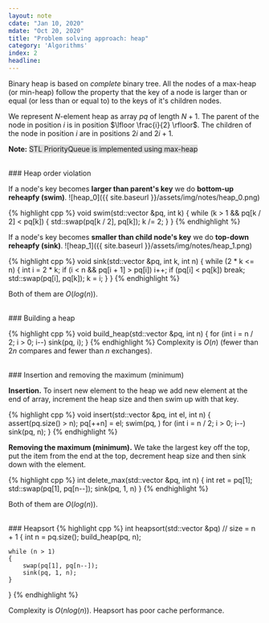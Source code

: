 ```yaml
---
layout: note
cdate: "Jan 10, 2020"
mdate: "Oct 20, 2020"
title: "Problem solving approach: heap"
category: 'Algorithms'
index: 2
headline: 
---
```


Binary heap is based on _complete_ binary tree. All the nodes of a max-heap (or min-heap) follow the property
that the key of a node is larger than or equal (or less than or equal to) to the keys of it's children nodes.

We represent $N$-element heap as array $pq$ of length $N+1$. The parent of the node in position
$i$ is in position $\lfloor \frac{i}{2} \rfloor$. The children of the node in position $i$ are in positions
$2i$ and $2i + 1$.

__Note:__ <span style="background-color:#ddd">STL PriorityQueue is implemented using max-heap</span>

<br>
### Heap order violation

If a node's key becomes **larger than parent's key** we do **bottom-up reheapfy (swim)**.
![heap_0]({{ site.baseurl }}/assets/img/notes/heap_0.png)

{% highlight cpp %}
void swim(std::vector<int> &pq, int k)
{
        while (k > 1 && pq[k / 2] < pq[k])
        {
                std::swap(pq[k / 2], pq[k]);
                k /= 2;
        }
}
{% endhighlight %}

If a node's key becomes **smaller than child node's key** we do **top-down reheapfy (sink)**.
![heap_1]({{ site.baseurl }}/assets/img/notes/heap_1.png)

{% highlight cpp %}
void sink(std::vector<int> &pq, int k, int n)
{
        while (2 * k  <= n)
        {
                int i = 2 * k;
                if (i < n && pq[i + 1] > pq[i])
                        i++;
                if (pq[i] < pq[k])
                        break;
                std::swap(pq[i], pq[k]);
                k = i;
        }
}
{% endhighlight %}

Both of them are $O(log(n))$.

<br>
### Building a heap


{% highlight cpp %}
void build_heap(std::vector<int> &pq, int n)
{
    for (int i = n / 2; i > 0; i--)
        sink(pq, i);
}
{% endhighlight %}
Complexity is $O(n)$ (fewer than $2n$ compares and fewer than $n$ exchanges).

<br>
### Insertion and removing the maximum (minimum)

__Insertion.__ To insert new element to the heap we add new element at the end of array, increment the heap size and
then swim up with that key.

{% highlight cpp %}
void insert(std::vector<int> &pq, int el, int n)
{
    assert(pq.size() > n);
    pq[++n] = el;
    swim(pq, ) for (int i = n / 2; i > 0; i--)
        sink(pq, n);
}
{% endhighlight %}

__Removing the maximum (minimum).__
We take the largest key off the top, put the item from the end at the top, decrement heap size and 
then sink down with the element.

{% highlight cpp %}
int delete_max(std::vector<int> &pq, int n)
{
    int ret = pq[1];
    std::swap(pq[1], pq[n--]);
    sink(pq, 1, n)
}
{% endhighlight %}

Both of them are $O(log(n))$.

<br>
### Heapsort
{% highlight cpp %}
int heapsort(std::vector<int> &pq) // size = n + 1
{
    int n = pq.size();
    build_heap(pq, n);

    while (n > 1)
    {
        swap(pq[1], pq[n--]);
        sink(pq, 1, n);
    }
}
{% endhighlight %}

Complexity is $O(n log(n))$. Heapsort has poor cache performance.


